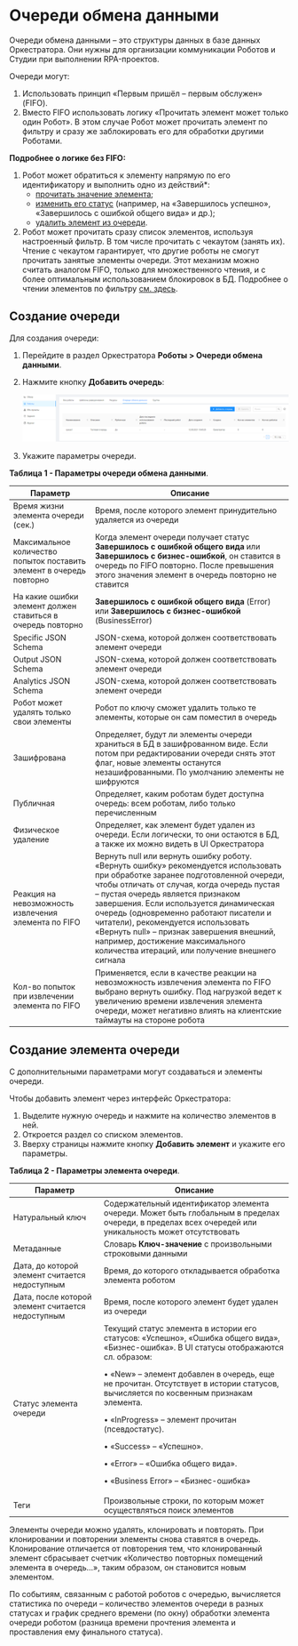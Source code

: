 # Очереди обмена данными

Очереди обмена данными – это структуры данных в базе данных Оркестратора. Они нужны для организации коммуникации Роботов и Студии при выполнении RPA-проектов.

Очереди могут:
1. Использовать принцип «Первым пришёл – первым обслужен» (FIFO).
2. Вместо FIFO использовать логику «Прочитать элемент может только один Робот». В этом случае Робот может прочитать элемент по фильтру и сразу же заблокировать его для обработки другими Роботами.

**Подробнее о логике без FIFO:**

1. Робот может обратиться к элементу напрямую по его идентификатору и выполнить одно из действий\*:
   * [прочитать значение элемента](https://docs.primo-rpa.ru/primo-rpa/g_elements/el_basic/els_orch/els_queues/peekqueueid);
   * [изменить его статус](https://docs.primo-rpa.ru/primo-rpa/g_elements/el_basic/els_orch/els_queues/changestatequeue) (например, на «Завершилось успешно», «Завершилось с ошибкой общего вида» и др.);
   * [удалить элемент из очереди](https://docs.primo-rpa.ru/primo-rpa/g_elements/el_basic/els_orch/els_queues/deletequeueitem).
2. Робот может прочитать сразу список элементов, используя настроенный фильтр. В том числе прочитать с чекаутом (занять их). Чтение с чекаутом гарантирует, что другие роботы не смогут прочитать занятые элементы очереди. Этот механизм можно считать аналогом FIFO, только для множественного чтения, и с более оптимальным использованием блокировок в БД. Подробнее о чтении элементов по фильтру [см. здесь](https://docs.primo-rpa.ru/primo-rpa/g_elements/el_basic/els_orch/els_queues/peekqueuefilter). 


## Создание очереди
Для создания очереди:
1. Перейдите в раздел Оркестратора **Роботы > Очереди обмена данными**.
2. Нажмите кнопку **Добавить очередь**:

   ![](<../../.gitbook/assets/0 (20)>)

3. Укажите параметры очереди.

**Таблица 1 - Параметры очереди обмена данными**.

| Параметр                                                          | Описание                                                                                    |
| ----------------------------------------------------------------- | ------------------------------------------------------------------------------------------- |
| Время жизни элемента очереди (сек.)                               | Время, после которого элемент принудительно удаляется из очереди |
| Максимальное количество попыток поставить элемент в очередь повторно | Когда элемент очереди получает статус **Завершилось с ошибкой общего вида** или **Завершилось с бизнес-ошибкой**, он ставится в очередь по FIFO повторно. После превышения этого значения элемент в очередь повторно не ставится  |
| На какие ошибки элемент должен ставиться в очередь повторно       | **Завершилось с ошибкой общего вида** (Error) или **Завершилось с бизнес-ошибкой** (BusinessError) |
| Specific JSON Schema     | JSON-схема, которой должен соответствовать элемент очереди  |
| Output JSON Schema       | JSON-схема, которой должен соответствовать элемент очереди  |
| Analytics JSON Schema    | JSON-схема, которой должен соответствовать элемент очереди  |
| Робот может удалять только свои элементы | Робот по ключу сможет удалить только те элементы, которые он сам поместил в очередь |
| Зашифрована              | Определяет, будут ли элементы очереди храниться в БД в зашифрованном виде. Если потом при редактировании очереди снять этот флаг, новые элементы останутся незашифрованными. По умолчанию элементы не шифруются |
| Публичная                | Определяет, каким роботам будет доступна очередь: всем роботам, либо только перечисленным  |
| Физическое удаление      | Определяет, как элемент будет удален из очереди. Если логически, то они остаются в БД, а также их можно видеть в UI Оркестратора |
| Реакция на невозможность извлечения элемента по FIFO | Вернуть null или вернуть ошибку роботу. «Вернуть ошибку» рекомендуется использовать при обработке заранее подготовленной очереди, чтобы отличать от случая, когда очередь пустая – пустая очередь является признаком завершения. Если используется динамическая очередь (одновременно работают писатели и читатели), рекомендуется использовать «Вернуть null» – признак завершения внешний, например, достижение максимального количества итераций, или получение внешнего сигнала  |
| Кол-во попыток при извлечении элемента по FIFO       | Применяется, если в качестве реакции на невозможность извлечения элемента по FIFO выбрано вернуть ошибку. Под нагрузкой ведет к увеличению времени извлечения элемента очереди, может негативно влиять на клиентские таймауты на стороне робота |

## Создание элемента очереди

С дополнительными параметрами могут создаваться и элементы очереди. 

Чтобы добавить элемент через интерфейс Оркестратора:
1. Выделите нужную очередь и нажмите на количество элементов в ней.
2. Откроется раздел со списком элементов.
3. Вверху страницы нажмите кнопку **Добавить элемент** и укажите его параметры.

**Таблица 2 - Параметры элемента очереди**.

| Параметр                                                          | Описание                                                                                    |
| ----------------------------------------------------------------- | ------------------------------------------------------------------------------------------- |
| Натуральный ключ | Содержательный идентификатор элемента очереди. Может быть глобальным в пределах очереди, в пределах всех очередей или уникальность может отсутствовать |
| Метаданные       | Словарь **Ключ-значение** с произвольными строковыми данными |
| Дата, до которой элемент считается недоступным     | Время, до которого откладывается обработка элемента роботом |
| Дата, после которой элемент считается недоступным  | Время, после которого элемент будет удален из очереди       |
| Статус элемента очереди     | Текущий статус элемента в истории его статусов: «Успешно», «Ошибка общего вида», «Бизнес-ошибка». В UI статусы отображаются сл. образом: <p>•	«New» – элемент добавлен в очередь, еще не прочитан. Отсутствует в истории статусов, вычисляется по косвенным признакам элемента. </p><p>•	«InProgress» – элемент прочитан (псевдостатус).</p><p>•	«Success» – «Успешно».</p><p>•	«Error» – «Ошибка общего вида».</p><p>•	«Business Error» – «Бизнес-ошибка»</p> |
| Теги    | Произвольные строки, по которым может осуществляться поиск элементов |

Элементы очереди можно удалять, клонировать и повторять. При клонировании и повторении элементы снова ставятся в очередь. Клонирование отличается от повторения тем, что клонированный элемент сбрасывает счетчик «Количество повторных помещений элемента в очередь...», таким образом, он становится новым элементом. 

По событиям, связанным с работой роботов с очередью, вычисляется статистика по очереди – количество элементов очереди в разных статусах и график среднего времени (по окну) обработки элемента очереди роботом (разница времени прочтения элемента и проставления ему финального статуса).   

